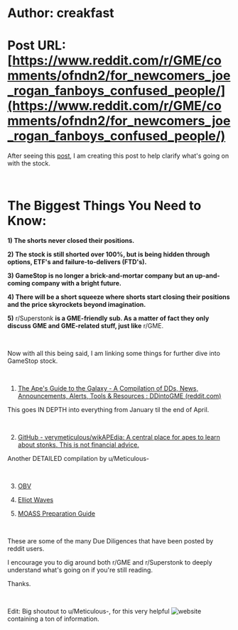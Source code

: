 # Author: creakfast
# Post URL: [https://www.reddit.com/r/GME/comments/ofndn2/for_newcomers_joe_rogan_fanboys_confused_people/](https://www.reddit.com/r/GME/comments/ofndn2/for_newcomers_joe_rogan_fanboys_confused_people/)


After seeing this [post](https://www.reddit.com/r/GME/comments/offc1p/mods_you_guys_need_a_dd_sticky_right_now/), I am creating this post to help clarify what's going on with the stock.

&#x200B;

# The Biggest Things You Need to Know:

**1) The shorts never closed their positions.**

**2) The stock is still shorted over 100%, but is being hidden through options, ETF's and failure-to-delivers (FTD's).**

**3) GameStop is no longer a brick-and-mortar company but an up-and-coming company with a bright future.**

**4) There will be a short squeeze where shorts start closing their positions and the price skyrockets beyond imagination.**

**5)** r/Superstonk **is a GME-friendly sub. As a matter of fact they only discuss GME and GME-related stuff, just like** r/GME.

&#x200B;

Now with all this being said, I am linking some things for further dive into GameStop stock.

&#x200B;

1. [The Ape's Guide to the Galaxy - A Compilation of DDs, News, Announcements, Alerts, Tools & Resources : DDintoGME (reddit.com)](https://www.reddit.com/r/DDintoGME/comments/mnss65/the_apes_guide_to_the_galaxy_a_compilation_of_dds/)

This goes IN DEPTH into everything from January til the end of April.

&#x200B;

2.  [GitHub - verymeticulous/wikAPEdia: A central place for apes to learn about stonks. This is not financial advice.](https://github.com/verymeticulous/wikAPEdia)

Another DETAILED compilation by u/Meticulous-

&#x200B;

3. [OBV](https://www.reddit.com/r/Superstonk/comments/of5huv/obv_the_king_of_confirmation_bias_in_depth_look/)

4. [Elliot Waves](https://www.reddit.com/r/Superstonk/comments/of4zjh/elliott_waves_gme_wen_the_fck_moon/)

5. [MOASS Preparation Guide](https://www.reddit.com/r/Superstonk/comments/oakqvt/the_moass_preparation_guide_20/)

&#x200B;

These are some of the many Due Diligences that have been posted by reddit users.

I encourage you to dig around both r/GME and r/Superstonk to deeply understand what's going on if you're still reading.

Thanks.

&#x200B;

Edit: Big shoutout to u/Meticulous-, for this very helpful ![website](https://github.com/verymeticulous/wikAPEdia) containing a ton of information.